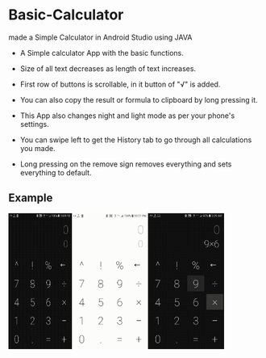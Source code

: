 # Basic-Calculator
made a Simple Calculator in Android Studio using JAVA

* A Simple calculator App with the basic functions.

* Size of all text decreases as length of text increases.

* First row of buttons is scrollable, in it button of "√" is added.

* You can also copy the result or formula to clipboard by long pressing it.

* This App also changes night and light mode as per your phone's settings.

* You can swipe left to get the History tab to go through all calculations you made.

* Long pressing on the remove sign removes everything and sets everything to default.

## Example
<div style="display:flex;">
<img alt="App image" src="Examples/example1.gif" width="25%">
<img alt="App image" src="Examples/example2.gif" width="30%">
<img alt="App image" src="Examples/example3.gif" width="30%">
</div>
